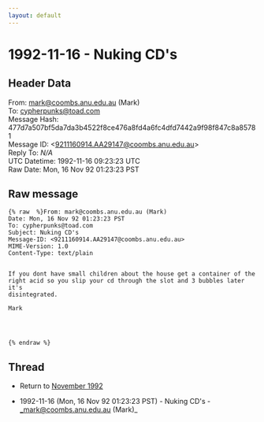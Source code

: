 ```yaml
---
layout: default
---
```


# 1992-11-16 - Nuking CD's

## Header Data

From: mark@coombs.anu.edu.au (Mark)<br>
To: cypherpunks@toad.com<br>
Message Hash: 477d7a507bf5da7da3b4522f8ce476a8fd4a6fc4dfd7442a9f98f847c8a85781<br>
Message ID: \<9211160914.AA29147@coombs.anu.edu.au\><br>
Reply To: _N/A_<br>
UTC Datetime: 1992-11-16 09:23:23 UTC<br>
Raw Date: Mon, 16 Nov 92 01:23:23 PST<br>

## Raw message

```
{% raw  %}From: mark@coombs.anu.edu.au (Mark)
Date: Mon, 16 Nov 92 01:23:23 PST
To: cypherpunks@toad.com
Subject: Nuking CD's
Message-ID: <9211160914.AA29147@coombs.anu.edu.au>
MIME-Version: 1.0
Content-Type: text/plain


If you dont have small children about the house get a container of the
right acid so you slip your cd through the slot and 3 bubbles later it's
disintegrated.

Mark




{% endraw %}
```

## Thread

+ Return to [November 1992](/archive/1992/11)

+ 1992-11-16 (Mon, 16 Nov 92 01:23:23 PST) - Nuking CD's - _mark@coombs.anu.edu.au (Mark)_

